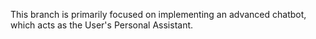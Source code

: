This branch is primarily focused on implementing an advanced chatbot, which acts as the User's Personal Assistant.
